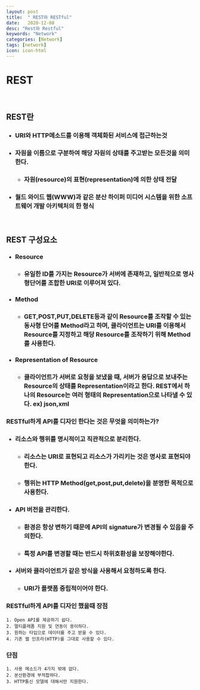 ```yaml
---
layout: post
title:  " REST와 RESTful"
date:   2020-12-08
desc: "Rest와 Restful"
keywords: "Network"
categories: [Network]
tags: [network]
icon: icon-html
---
```


REST
=====

<br/>

## REST란 
+ ### URI와 HTTP메소드를 이용해 객체화된 서비스에 접근하는것
+ ### 자원을 이름으로 구분하여 해당 자원의 상태를 주고받는 모든것을 의미한다.
    + ### 자원(resource)의 표현(representation)에 의한 상태 전달
+ ### 월드 와이드 웹(WWW)과 같은 분산 하이퍼 미디어 시스템을 위한 소프트웨어 개발 아키텍처의 한 형식

<br/>

## REST 구성요소
+ ### Resource
    + ### 유일한 ID를 가지는 Resource가 서버에 존재하고, 일반적으로 명사형단어를 조합한 URI로 이루어져 있다.
+ ### Method
    + ### GET,POST,PUT,DELETE등과 같이 Resource를 조작할 수 있는 동사형 단어를 Method라고 하며, 클라이언트는 URI를 이용해서 Resource를 지정하고 해당 Resource를 조작하기 위해 Method를 사용한다.
+ ### Representation of Resource
    + ### 클라이언트가 서버로 요청을 보냈을 때, 서버가 응답으로 보내주는 Resource의 상태를 Representation이라고 한다. REST에서 하나의 Resource는 여러 형태의 Representation으로 나타낼 수 있다. ex) json,xml

### RESTful하게 API를 디자인 한다는 것은 무엇을 의미하는가?
+ ###  리소스와 행위를 명시적이고 직관적으로 분리한다.
    + ### 리소스는 URI로 표현되고 리소스가 가리키는 것은 명사로 표현되야한다.
    + ### 행위는 HTTP Method(get,post,put,delete)을 분명한 목적으로 사용한다.
+ ### API 버전을 관리한다.
    + ### 환경은 항상 변하기 때문에 API의 signature가 변경될 수 있음을 주의한다.
    + ### 특정 API를 변경할 때는 반드시 하위호환성을 보장해야한다.
+ ### 서버와 클라이언트가 같은 방식을 사용해서 요청하도록 한다.
    + ### URI가 플랫폼 중립적이어야 한다.

### RESTful하게 API를 디자인 했을때 장점

```
1. Open API를 제공하기 쉽다.
2. 멀티플래폼 지원 및 연동이 용이하다.
3. 원하는 타입으로 데이터를 주고 받을 수 있다.
4. 기존 웹 인프라(HTTP)를 그대로 사용할 수 있다.
```

### 단점

``` 
1. 사용 메소드가 4가지 밖에 없다.
2. 분산환경에 부적합하다.
3. HTTP통신 모델에 대해서만 지원한다.
```